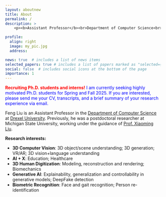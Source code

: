 ```yaml
---
layout: aboutnew
title: About
permalink: /
description: >
    <p><b>Assistant Professor</b><br>Department of Computer Science<br>Drexel University<br>liufeng2915@gmail.com</p>

profile:
  align: right
  image: my_pic.jpg
  address: 

news: true  # includes a list of news items
selected_papers: true # includes a list of papers marked as "selected={true}"
social: false  # includes social icons at the bottom of the page
importance: 1
---
```


<p><font color="red"> <b>Recruiting Ph.D. students and interns!</b></font> <font color="blue">I am currently seeking highly motivated Ph.D. students for Spring and Fall 2025. If you are interested, please send me your CV, transcripts, and a brief summary of your research experience via email.</font></p> 

Feng Liu is an Assistant Professor in the <a href="https://drexel.edu/cci/academics/computer-science-department/">Department of Computer Science</a> at <a href="https://drexel.edu/">Drexel University</a>. Previously, he was a postdoctoral researcher at Michigan State University, working under the guidance of <a href="http://www.cse.msu.edu/~liuxm/index2.html">Prof. Xiaoming Liu</a>. 

**Research interests:**
<ul>
<li><b>3D Computer Vision</b>: 3D object/scene understanding; 3D generation; VR/AR; 3D vision+language understanding</li>
<li><b>AI + X</b>: Education; Healthcare</li>
<li><b>3D Human Digitization</b>: Modeling, reconstruction and rendering; Biomechanics</li>
<li><b>Generative AI</b>: Explainability, generalization and controllability in generative models; DeepFake detection</li>
<li><b>Biometric Recognition</b>: Face and gait recognition; Person re-identification</li>
</ul>

